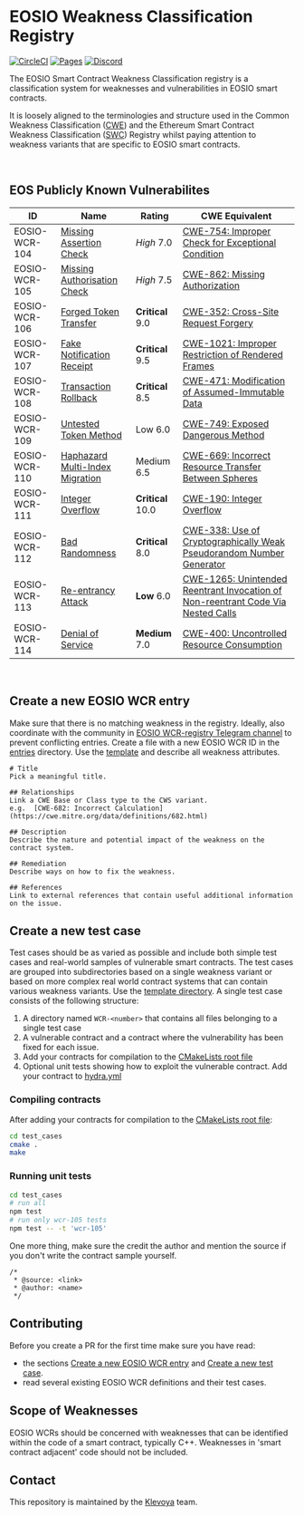 # EOSIO Weakness Classification Registry
[![CircleCI](https://circleci.com/gh/SmartContractSecurity/SWC-registry/tree/master.svg?style=svg)](https://circleci.com/gh/SmartContractSecurity/SWC-registry/tree/master)
[![Pages](https://img.shields.io/badge/pages-online-blue.svg)](https://smartcontractsecurity.github.io/SWC-registry/)
[![Discord](https://img.shields.io/discord/481002907366588416.svg)](https://discord.gg/qcNvR2r)


The EOSIO Smart Contract Weakness Classification registry is a classification system for weaknesses and vulnerabilities in EOSIO smart contracts.

It is loosely aligned to the terminologies and structure used in the Common Weakness Classification ([CWE](https://cwe.mitre.org/)) and the Ethereum Smart Contract Weakness Classification ([SWC](https://github.com/SmartContractSecurity/SWC-registry)) Registry whilst paying attention to weakness variants that are specific to EOSIO smart contracts.

<br/>

## EOS Publicly Known Vulnerabilites

| ID | Name | Rating | CWE Equivalent
| ------ | ------ | ------ | ------
| EOSIO-WCR-104 | [Missing Assertion Check](entries/EOSIO-WCR-104.md) | _High_ 7.0 | [CWE-754: Improper Check for Exceptional Condition](https://cwe.mitre.org/data/definitions/754.html)
| EOSIO-WCR-105 | [Missing Authorisation Check](entries/EOSIO-WCR-105.md) | _High_ 7.5 | [CWE-862: Missing Authorization](https://cwe.mitre.org/data/definitions/862.html)
| EOSIO-WCR-106 | [Forged Token Transfer](entries/EOSIO-WCR-106.md) | **Critical** 9.0  | [CWE-352: Cross-Site Request Forgery](https://cwe.mitre.org/data/definitions/352.html)
| EOSIO-WCR-107 | [Fake Notification Receipt](entries/EOSIO-WCR-107.md) | **Critical** 9.5 | [CWE-1021: Improper Restriction of Rendered Frames](https://cwe.mitre.org/data/definitions/1021.html)
| EOSIO-WCR-108 | [Transaction Rollback](entries/EOSIO-WCR-108.md) | **Critical** 8.5  | [CWE-471: Modification of Assumed-Immutable Data](https://cwe.mitre.org/data/definitions/471.html)
| EOSIO-WCR-109 | [Untested Token Method](entries/EOSIO-WCR-109.md) | Low 6.0 | [CWE-749: Exposed Dangerous Method](https://cwe.mitre.org/data/definitions/749.html)
| EOSIO-WCR-110 | [Haphazard Multi-Index Migration](entries/EOSIO-WCR-110.md) | Medium 6.5 | [CWE-669: Incorrect Resource Transfer Between Spheres](https://cwe.mitre.org/data/definitions/669.html)
| EOSIO-WCR-111 | [Integer Overflow](entries/EOSIO-WCR-111.md) | **Critical** 10.0 | [CWE-190: Integer Overflow](https://cwe.mitre.org/data/definitions/190.html)
| EOSIO-WCR-112 | [Bad Randomness](entries/EOSIO-WCR-112.md) | **Critical** 8.0 | [CWE-338: Use of Cryptographically Weak Pseudorandom Number Generator](https://cwe.mitre.org/data/definitions/338.html)
| EOSIO-WCR-113 | [Re-entrancy Attack](entries/EOSIO-WCR-113.md) | **Low** 6.0 | [CWE-1265: Unintended Reentrant Invocation of Non-reentrant Code Via Nested Calls](https://cwe.mitre.org/data/definitions/1265.html)
| EOSIO-WCR-114 | [Denial of Service](entries/EOSIO-WCR-114.md) | **Medium** 7.0 | [CWE-400: Uncontrolled Resource Consumption](https://cwe.mitre.org/data/definitions/400.html)

<br/>

## Create a new EOSIO WCR entry

Make sure that there is no matching weakness in the registry. Ideally, also coordinate with the community in [EOSIO WCR-registry Telegram channel](https://t.me/klevoya) to prevent conflicting entries. Create a file with a new EOSIO WCR ID in the [entries](./entries) directory. Use the [template](./entries/EOSIO-WCR-TEMPLATE.md) and describe all weakness attributes. 

```
# Title 
Pick a meaningful title.

## Relationships
Link a CWE Base or Class type to the CWS variant. 
e.g.  [CWE-682: Incorrect Calculation](https://cwe.mitre.org/data/definitions/682.html)

## Description 
Describe the nature and potential impact of the weakness on the contract system. 

## Remediation
Describe ways on how to fix the weakness. 

## References 
Link to external references that contain useful additional information on the issue. 

```

## Create a new test case  

Test cases should be as varied as possible and include both simple test cases and real-world samples of vulnerable smart contracts. The test cases are grouped into subdirectories based on a single weakness variant or based on more complex real world contract systems that can contain various weakness variants. Use the [template directory](./test_cases/template). A single test case consists of the following structure:

1. A directory named `WCR-<number>` that contains all files belonging to a single test case
2. A vulnerable contract and a contract where the vulnerability has been fixed for each issue.
3. Add your contracts for compilation to the [CMakeLists root file](./test_cases/CMakeLists.txt)
4. Optional unit tests showing how to exploit the vulnerable contract. Add your contract to [hydra.yml](./test_cases/CMakeLists.txt)

### Compiling contracts

After adding your contracts for compilation to the [CMakeLists root file](./test_cases/CMakeLists.txt):

```bash
cd test_cases
cmake .
make
```

### Running unit tests


```bash
cd test_cases
# run all
npm test
# run only wcr-105 tests
npm test -- -t 'wcr-105'
```

One more thing, make sure the credit the author and mention the source if you don't write the contract sample yourself.

```
/*
 * @source: <link>
 * @author: <name>
 */
```

## Contributing

Before you create a PR for the first time make sure you have read:

- the sections [Create a new EOSIO WCR entry](#create-a-new-eosio-wcr-entry) and [Create a new test case](#create-a-new-test-case).
- read several existing EOSIO WCR definitions and their test cases. 

## Scope of Weaknesses 

EOSIO WCRs should be concerned with weaknesses that can be identified within the code of a smart contract, typically C++. 
Weaknesses in 'smart contract adjacent' code should not be included.

## Contact

This repository is maintained by the [Klevoya](https://klevoya.com) team.
